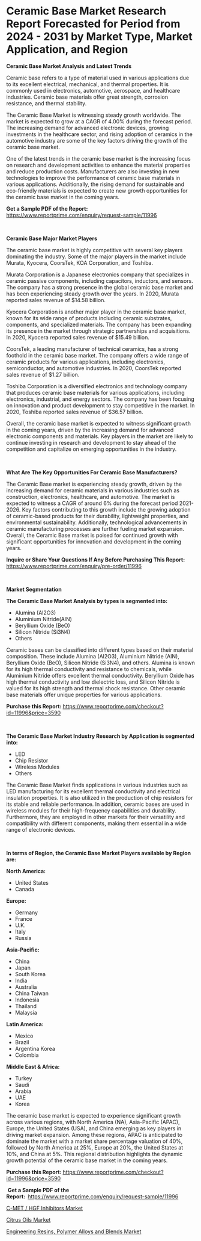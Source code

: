 <p><h1>Ceramic Base Market Research Report Forecasted for Period from 2024 -  2031 by Market Type, Market Application, and Region</h1></p><p><strong>Ceramic Base Market Analysis and Latest Trends</strong></p>
<p><p>Ceramic base refers to a type of material used in various applications due to its excellent electrical, mechanical, and thermal properties. It is commonly used in electronics, automotive, aerospace, and healthcare industries. Ceramic base materials offer great strength, corrosion resistance, and thermal stability.</p><p>The Ceramic Base Market is witnessing steady growth worldwide. The market is expected to grow at a CAGR of 4.00% during the forecast period. The increasing demand for advanced electronic devices, growing investments in the healthcare sector, and rising adoption of ceramics in the automotive industry are some of the key factors driving the growth of the ceramic base market.</p><p>One of the latest trends in the ceramic base market is the increasing focus on research and development activities to enhance the material properties and reduce production costs. Manufacturers are also investing in new technologies to improve the performance of ceramic base materials in various applications. Additionally, the rising demand for sustainable and eco-friendly materials is expected to create new growth opportunities for the ceramic base market in the coming years.</p></p>
<p><strong>Get a Sample PDF of the Report:&nbsp;</strong> <a href="https://www.reportprime.com/enquiry/request-sample/11996">https://www.reportprime.com/enquiry/request-sample/11996</a></p>
<p>&nbsp;</p>
<p><strong>Ceramic Base Major Market Players</strong></p>
<p><p>The ceramic base market is highly competitive with several key players dominating the industry. Some of the major players in the market include Murata, Kyocera, CoorsTek, KOA Corporation, and Toshiba.</p><p>Murata Corporation is a Japanese electronics company that specializes in ceramic passive components, including capacitors, inductors, and sensors. The company has a strong presence in the global ceramic base market and has been experiencing steady growth over the years. In 2020, Murata reported sales revenue of $14.58 billion.</p><p>Kyocera Corporation is another major player in the ceramic base market, known for its wide range of products including ceramic substrates, components, and specialized materials. The company has been expanding its presence in the market through strategic partnerships and acquisitions. In 2020, Kyocera reported sales revenue of $15.49 billion.</p><p>CoorsTek, a leading manufacturer of technical ceramics, has a strong foothold in the ceramic base market. The company offers a wide range of ceramic products for various applications, including electronics, semiconductor, and automotive industries. In 2020, CoorsTek reported sales revenue of $1.27 billion.</p><p>Toshiba Corporation is a diversified electronics and technology company that produces ceramic base materials for various applications, including electronics, industrial, and energy sectors. The company has been focusing on innovation and product development to stay competitive in the market. In 2020, Toshiba reported sales revenue of $36.57 billion.</p><p>Overall, the ceramic base market is expected to witness significant growth in the coming years, driven by the increasing demand for advanced electronic components and materials. Key players in the market are likely to continue investing in research and development to stay ahead of the competition and capitalize on emerging opportunities in the industry.</p></p>
<p>&nbsp;</p>
<p><strong>What Are The Key Opportunities For Ceramic Base Manufacturers?</strong></p>
<p><p>The Ceramic Base market is experiencing steady growth, driven by the increasing demand for ceramic materials in various industries such as construction, electronics, healthcare, and automotive. The market is expected to witness a CAGR of around 6% during the forecast period 2021-2026. Key factors contributing to this growth include the growing adoption of ceramic-based products for their durability, lightweight properties, and environmental sustainability. Additionally, technological advancements in ceramic manufacturing processes are further fueling market expansion. Overall, the Ceramic Base market is poised for continued growth with significant opportunities for innovation and development in the coming years.</p></p>
<p><strong>Inquire or Share Your Questions If Any Before Purchasing This Report:</strong> <a href="https://www.reportprime.com/enquiry/pre-order/11996">https://www.reportprime.com/enquiry/pre-order/11996</a></p>
<p>&nbsp;</p>
<p><strong>Market Segmentation</strong></p>
<p><strong>The Ceramic Base Market Analysis by types is segmented into:</strong></p>
<p><ul><li>Alumina (Al2O3)</li><li>Aluminium Nitride(AlN)</li><li>Beryllium Oxide (BeO)</li><li>Silicon Nitride (Si3N4)</li><li>Others</li></ul></p>
<p><p>Ceramic bases can be classified into different types based on their material composition. These include Alumina (Al2O3), Aluminium Nitride (AlN), Beryllium Oxide (BeO), Silicon Nitride (Si3N4), and others. Alumina is known for its high thermal conductivity and resistance to chemicals, while Aluminium Nitride offers excellent thermal conductivity. Beryllium Oxide has high thermal conductivity and low dielectric loss, and Silicon Nitride is valued for its high strength and thermal shock resistance. Other ceramic base materials offer unique properties for various applications.</p></p>
<p><strong>Purchase this Report:&nbsp;</strong><a href="https://www.reportprime.com/checkout?id=11996&price=3590">https://www.reportprime.com/checkout?id=11996&price=3590</a></p>
<p>&nbsp;</p>
<p><strong>The Ceramic Base Market Industry Research by Application is segmented into:</strong></p>
<p><ul><li>LED</li><li>Chip Resistor</li><li>Wireless Modules</li><li>Others</li></ul></p>
<p><p>The Ceramic Base Market finds applications in various industries such as LED manufacturing for its excellent thermal conductivity and electrical insulation properties. It is also utilized in the production of chip resistors for its stable and reliable performance. In addition, ceramic bases are used in wireless modules for their high-frequency capabilities and durability. Furthermore, they are employed in other markets for their versatility and compatibility with different components, making them essential in a wide range of electronic devices.</p></p>
<p>&nbsp;</p>
<p><strong>In terms of Region, the Ceramic Base Market Players available by Region are:</strong></p>
<p>
    <p> <strong> North America: </strong>
        <ul>
            <li>United States</li>
            <li>Canada</li>
        </ul>
        </p> 
    <p> <strong> Europe: </strong>
        <ul>
            <li>Germany</li>
            <li>France</li>
            <li>U.K.</li>
            <li>Italy</li>
            <li>Russia</li>
        </ul>
        </p> 
    <p> <strong> Asia-Pacific: </strong>
        <ul>
            <li>China</li>
            <li>Japan</li>
            <li>South Korea</li>
            <li>India</li>
            <li>Australia</li>
            <li>China Taiwan</li>
            <li>Indonesia</li>
            <li>Thailand</li>
            <li>Malaysia</li>
        </ul>
        </p> 
    <p> <strong> Latin America: </strong>
        <ul>
            <li>Mexico</li>
            <li>Brazil</li>
            <li>Argentina Korea</li>
            <li>Colombia</li>
        </ul>
        </p> 
    <p> <strong> Middle East & Africa: </strong>
        <ul>
            <li>Turkey</li>
            <li>Saudi</li>
            <li>Arabia</li>
            <li>UAE</li>
            <li>Korea</li>
        </ul>
    </p>
    </p>
<p><p>The ceramic base market is expected to experience significant growth across various regions, with North America (NA), Asia-Pacific (APAC), Europe, the United States (USA), and China emerging as key players in driving market expansion. Among these regions, APAC is anticipated to dominate the market with a market share percentage valuation of 40%, followed by North America at 25%, Europe at 20%, the United States at 10%, and China at 5%. This regional distribution highlights the dynamic growth potential of the ceramic base market in the coming years.</p></p>
<p><strong>Purchase this Report: </strong><a href="https://www.reportprime.com/checkout?id=11996&price=3590">https://www.reportprime.com/checkout?id=11996&price=3590</a></p>
<p>&nbsp;<strong>Get a Sample PDF of the Report:&nbsp;&nbsp;</strong><a href="https://www.reportprime.com/enquiry/request-sample/11996">https://www.reportprime.com/enquiry/request-sample/11996</a></p>
<p><strong></strong></p>
<p><p><a href="https://view.publitas.com/reportprime-1/c-met-hgf-inhibitors-market-size-reflecting-a-forecast-till-2030-market-by-type-by-application-and-by-geography/">C-MET / HGF Inhibitors Market</a></p><p><a href="https://view.publitas.com/reportprime-1/citrus-oils-market-a-comprehensive-report-of-its-market-share-growth-trends-2023-2030/">Citrus Oils Market</a></p><p><a href="https://view.publitas.com/reportprime-1/engineering-resins-polymer-alloys-and-blends-market-furnish-information-about-market-size-market-share-market-dynamics-and-projections-spanning-from-2023-to-2030/">Engineering Resins, Polymer Alloys and Blends Market</a></p></p>